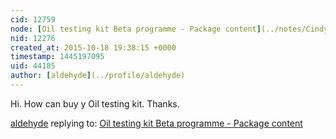 ```yaml
---
cid: 12759
node: [Oil testing kit Beta programme - Package content](../notes/Cindy_ExCites/10-07-2015/oil-testing-kit-beta-programme-package-content)
nid: 12276
created_at: 2015-10-18 19:38:15 +0000
timestamp: 1445197095
uid: 44185
author: [aldehyde](../profile/aldehyde)
---
```


Hi.
How can buy y Oil testing kit.
Thanks.  

[aldehyde](../profile/aldehyde) replying to: [Oil testing kit Beta programme - Package content](../notes/Cindy_ExCites/10-07-2015/oil-testing-kit-beta-programme-package-content)

